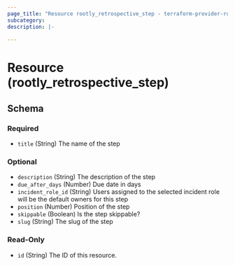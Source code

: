 ```yaml
---
page_title: "Resource rootly_retrospective_step - terraform-provider-rootly"
subcategory:
description: |-
    
---
```


# Resource (rootly_retrospective_step)





<!-- schema generated by tfplugindocs -->
## Schema

### Required

- `title` (String) The name of the step

### Optional

- `description` (String) The description of the step
- `due_after_days` (Number) Due date in days
- `incident_role_id` (String) Users assigned to the selected incident role will be the default owners for this step
- `position` (Number) Position of the step
- `skippable` (Boolean) Is the step skippable?
- `slug` (String) The slug of the step

### Read-Only

- `id` (String) The ID of this resource.
